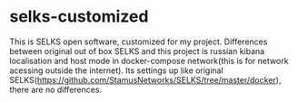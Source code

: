 # selks-customized
This is SELKS open software, customized for my project. 
Differences between original out of box SELKS and this project is russian kibana localisation and host mode in docker-compose network(this is for network acessing outside the internet). Its settings up like original SELKS(https://github.com/StamusNetworks/SELKS/tree/master/docker), there are no differences.
